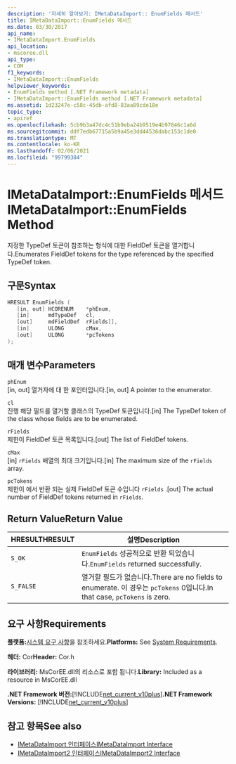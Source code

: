 ```yaml
---
description: '자세히 알아보기: IMetaDataImport:: EnumFields 메서드'
title: IMetaDataImport::EnumFields 메서드
ms.date: 03/30/2017
api_name:
- IMetaDataImport.EnumFields
api_location:
- mscoree.dll
api_type:
- COM
f1_keywords:
- IMetaDataImport::EnumFields
helpviewer_keywords:
- EnumFields method [.NET Framework metadata]
- IMetaDataImport::EnumFields method [.NET Framework metadata]
ms.assetid: 1d23247e-c58c-45db-afd8-83aa89cde18e
topic_type:
- apiref
ms.openlocfilehash: 5cb9b3a47dc4c51b9eba24b9519e4b97846c1a6d
ms.sourcegitcommit: ddf7edb67715a5b9a45e3dd44536dabc153c1de0
ms.translationtype: MT
ms.contentlocale: ko-KR
ms.lasthandoff: 02/06/2021
ms.locfileid: "99799384"
---
```

# <a name="imetadataimportenumfields-method"></a><span data-ttu-id="81bf0-103">IMetaDataImport::EnumFields 메서드</span><span class="sxs-lookup"><span data-stu-id="81bf0-103">IMetaDataImport::EnumFields Method</span></span>

<span data-ttu-id="81bf0-104">지정한 TypeDef 토큰이 참조하는 형식에 대한 FieldDef 토큰을 열거합니다.</span><span class="sxs-lookup"><span data-stu-id="81bf0-104">Enumerates FieldDef tokens for the type referenced by the specified TypeDef token.</span></span>  
  
## <a name="syntax"></a><span data-ttu-id="81bf0-105">구문</span><span class="sxs-lookup"><span data-stu-id="81bf0-105">Syntax</span></span>  
  
```cpp  
HRESULT EnumFields (
   [in, out] HCORENUM    *phEnum,
   [in]      mdTypeDef   cl,
   [out]     mdFieldDef  rFields[],
   [in]      ULONG       cMax,
   [out]     ULONG       *pcTokens  
);  
```  
  
## <a name="parameters"></a><span data-ttu-id="81bf0-106">매개 변수</span><span class="sxs-lookup"><span data-stu-id="81bf0-106">Parameters</span></span>  

 `phEnum`  
 <span data-ttu-id="81bf0-107">[in, out] 열거자에 대 한 포인터입니다.</span><span class="sxs-lookup"><span data-stu-id="81bf0-107">[in, out] A pointer to the enumerator.</span></span>  
  
 `cl`  
 <span data-ttu-id="81bf0-108">진행 해당 필드를 열거할 클래스의 TypeDef 토큰입니다.</span><span class="sxs-lookup"><span data-stu-id="81bf0-108">[in] The TypeDef token of the class whose fields are to be enumerated.</span></span>  
  
 `rFields`  
 <span data-ttu-id="81bf0-109">제한이 FieldDef 토큰 목록입니다.</span><span class="sxs-lookup"><span data-stu-id="81bf0-109">[out] The list of FieldDef tokens.</span></span>  
  
 `cMax`  
 <span data-ttu-id="81bf0-110">[in] `rFields` 배열의 최대 크기입니다.</span><span class="sxs-lookup"><span data-stu-id="81bf0-110">[in] The maximum size of the `rFields` array.</span></span>  
  
 `pcTokens`  
 <span data-ttu-id="81bf0-111">제한이 에서 반환 되는 실제 FieldDef 토큰 수입니다 `rFields` .</span><span class="sxs-lookup"><span data-stu-id="81bf0-111">[out] The actual number of FieldDef tokens returned in `rFields`.</span></span>  
  
## <a name="return-value"></a><span data-ttu-id="81bf0-112">Return Value</span><span class="sxs-lookup"><span data-stu-id="81bf0-112">Return Value</span></span>  
  
|<span data-ttu-id="81bf0-113">HRESULT</span><span class="sxs-lookup"><span data-stu-id="81bf0-113">HRESULT</span></span>|<span data-ttu-id="81bf0-114">설명</span><span class="sxs-lookup"><span data-stu-id="81bf0-114">Description</span></span>|  
|-------------|-----------------|  
|`S_OK`|<span data-ttu-id="81bf0-115">`EnumFields` 성공적으로 반환 되었습니다.</span><span class="sxs-lookup"><span data-stu-id="81bf0-115">`EnumFields` returned successfully.</span></span>|  
|`S_FALSE`|<span data-ttu-id="81bf0-116">열거할 필드가 없습니다.</span><span class="sxs-lookup"><span data-stu-id="81bf0-116">There are no fields to enumerate.</span></span> <span data-ttu-id="81bf0-117">이 경우는 `pcTokens` 0입니다.</span><span class="sxs-lookup"><span data-stu-id="81bf0-117">In that case, `pcTokens` is zero.</span></span>|  
  
## <a name="requirements"></a><span data-ttu-id="81bf0-118">요구 사항</span><span class="sxs-lookup"><span data-stu-id="81bf0-118">Requirements</span></span>  

 <span data-ttu-id="81bf0-119">**플랫폼:**[시스템 요구 사항](../../get-started/system-requirements.md)을 참조하세요.</span><span class="sxs-lookup"><span data-stu-id="81bf0-119">**Platforms:** See [System Requirements](../../get-started/system-requirements.md).</span></span>  
  
 <span data-ttu-id="81bf0-120">**헤더:** Cor</span><span class="sxs-lookup"><span data-stu-id="81bf0-120">**Header:** Cor.h</span></span>  
  
 <span data-ttu-id="81bf0-121">**라이브러리:** MsCorEE.dll의 리소스로 포함 됩니다.</span><span class="sxs-lookup"><span data-stu-id="81bf0-121">**Library:** Included as a resource in MsCorEE.dll</span></span>  
  
 <span data-ttu-id="81bf0-122">**.NET Framework 버전:**[!INCLUDE[net_current_v10plus](../../../../includes/net-current-v10plus-md.md)]</span><span class="sxs-lookup"><span data-stu-id="81bf0-122">**.NET Framework Versions:** [!INCLUDE[net_current_v10plus](../../../../includes/net-current-v10plus-md.md)]</span></span>  
  
## <a name="see-also"></a><span data-ttu-id="81bf0-123">참고 항목</span><span class="sxs-lookup"><span data-stu-id="81bf0-123">See also</span></span>

- [<span data-ttu-id="81bf0-124">IMetaDataImport 인터페이스</span><span class="sxs-lookup"><span data-stu-id="81bf0-124">IMetaDataImport Interface</span></span>](imetadataimport-interface.md)
- [<span data-ttu-id="81bf0-125">IMetaDataImport2 인터페이스</span><span class="sxs-lookup"><span data-stu-id="81bf0-125">IMetaDataImport2 Interface</span></span>](imetadataimport2-interface.md)
